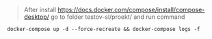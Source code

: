 > After install https://docs.docker.com/compose/install/compose-desktop/ go to folder testov-sl/proekt/ and run command 
```shell 
docker-compose up -d --force-recreate && docker-compose logs -f
```
